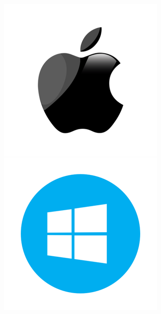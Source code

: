 <p align="center">
  <a href="https://dw2oujmdhok1n.cloudfront.net/win/x86/MorphicSetup.msi"><img src="/apple_logo-512.png"></a>
  <a href="https://github.com"><img src="/windows-512.png"></a>
</p>
